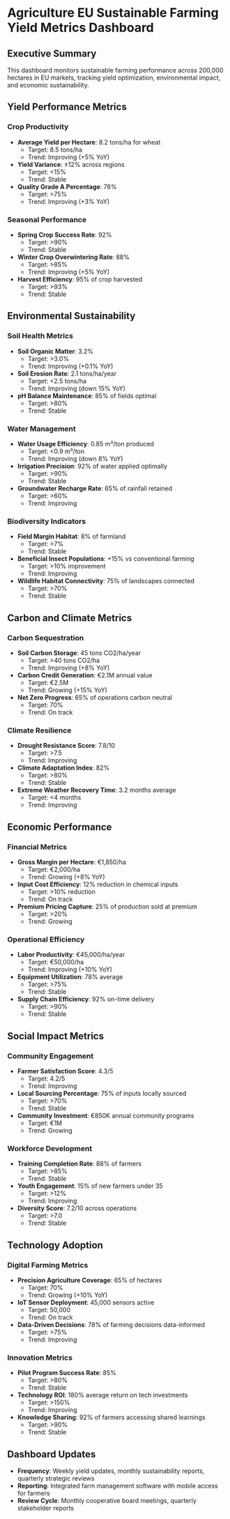 # Agriculture EU Sustainable Farming Yield Metrics Dashboard

## Executive Summary
This dashboard monitors sustainable farming performance across 200,000 hectares in EU markets, tracking yield optimization, environmental impact, and economic sustainability.

## Yield Performance Metrics

### Crop Productivity
- **Average Yield per Hectare**: 8.2 tons/ha for wheat
  - Target: 8.5 tons/ha
  - Trend: Improving (+5% YoY)
- **Yield Variance**: ±12% across regions
  - Target: <15%
  - Trend: Stable
- **Quality Grade A Percentage**: 78%
  - Target: >75%
  - Trend: Improving (+3% YoY)

### Seasonal Performance
- **Spring Crop Success Rate**: 92%
  - Target: >90%
  - Trend: Stable
- **Winter Crop Overwintering Rate**: 88%
  - Target: >85%
  - Trend: Improving (+5% YoY)
- **Harvest Efficiency**: 95% of crop harvested
  - Target: >93%
  - Trend: Stable

## Environmental Sustainability

### Soil Health Metrics
- **Soil Organic Matter**: 3.2%
  - Target: >3.0%
  - Trend: Improving (+0.1% YoY)
- **Soil Erosion Rate**: 2.1 tons/ha/year
  - Target: <2.5 tons/ha
  - Trend: Improving (down 15% YoY)
- **pH Balance Maintenance**: 85% of fields optimal
  - Target: >80%
  - Trend: Stable

### Water Management
- **Water Usage Efficiency**: 0.85 m³/ton produced
  - Target: <0.9 m³/ton
  - Trend: Improving (down 8% YoY)
- **Irrigation Precision**: 92% of water applied optimally
  - Target: >90%
  - Trend: Stable
- **Groundwater Recharge Rate**: 65% of rainfall retained
  - Target: >60%
  - Trend: Improving

### Biodiversity Indicators
- **Field Margin Habitat**: 8% of farmland
  - Target: >7%
  - Trend: Stable
- **Beneficial Insect Populations**: +15% vs conventional farming
  - Target: >10% improvement
  - Trend: Improving
- **Wildlife Habitat Connectivity**: 75% of landscapes connected
  - Target: >70%
  - Trend: Stable

## Carbon and Climate Metrics

### Carbon Sequestration
- **Soil Carbon Storage**: 45 tons CO2/ha/year
  - Target: >40 tons CO2/ha
  - Trend: Improving (+8% YoY)
- **Carbon Credit Generation**: €2.1M annual value
  - Target: €2.5M
  - Trend: Growing (+15% YoY)
- **Net Zero Progress**: 65% of operations carbon neutral
  - Target: 70%
  - Trend: On track

### Climate Resilience
- **Drought Resistance Score**: 7.8/10
  - Target: >7.5
  - Trend: Improving
- **Climate Adaptation Index**: 82%
  - Target: >80%
  - Trend: Stable
- **Extreme Weather Recovery Time**: 3.2 months average
  - Target: <4 months
  - Trend: Improving

## Economic Performance

### Financial Metrics
- **Gross Margin per Hectare**: €1,850/ha
  - Target: €2,000/ha
  - Trend: Growing (+8% YoY)
- **Input Cost Efficiency**: 12% reduction in chemical inputs
  - Target: >10% reduction
  - Trend: On track
- **Premium Pricing Capture**: 25% of production sold at premium
  - Target: >20%
  - Trend: Growing

### Operational Efficiency
- **Labor Productivity**: €45,000/ha/year
  - Target: €50,000/ha
  - Trend: Improving (+10% YoY)
- **Equipment Utilization**: 78% average
  - Target: >75%
  - Trend: Stable
- **Supply Chain Efficiency**: 92% on-time delivery
  - Target: >90%
  - Trend: Stable

## Social Impact Metrics

### Community Engagement
- **Farmer Satisfaction Score**: 4.3/5
  - Target: 4.2/5
  - Trend: Improving
- **Local Sourcing Percentage**: 75% of inputs locally sourced
  - Target: >70%
  - Trend: Stable
- **Community Investment**: €850K annual community programs
  - Target: €1M
  - Trend: Growing

### Workforce Development
- **Training Completion Rate**: 88% of farmers
  - Target: >85%
  - Trend: Stable
- **Youth Engagement**: 15% of new farmers under 35
  - Target: >12%
  - Trend: Improving
- **Diversity Score**: 7.2/10 across operations
  - Target: >7.0
  - Trend: Stable

## Technology Adoption

### Digital Farming Metrics
- **Precision Agriculture Coverage**: 65% of hectares
  - Target: 70%
  - Trend: Growing (+10% YoY)
- **IoT Sensor Deployment**: 45,000 sensors active
  - Target: 50,000
  - Trend: On track
- **Data-Driven Decisions**: 78% of farming decisions data-informed
  - Target: >75%
  - Trend: Improving

### Innovation Metrics
- **Pilot Program Success Rate**: 85%
  - Target: >80%
  - Trend: Stable
- **Technology ROI**: 180% average return on tech investments
  - Target: >150%
  - Trend: Improving
- **Knowledge Sharing**: 92% of farmers accessing shared learnings
  - Target: >90%
  - Trend: Stable

## Dashboard Updates
- **Frequency**: Weekly yield updates, monthly sustainability reports, quarterly strategic reviews
- **Reporting**: Integrated farm management software with mobile access for farmers
- **Review Cycle**: Monthly cooperative board meetings, quarterly stakeholder reports